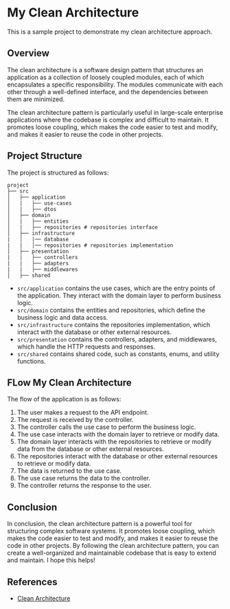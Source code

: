 # My Clean Architecture

This is a sample project to demonstrate my clean architecture approach.

## Overview

The clean architecture is a software design pattern that structures an application as a collection of loosely coupled modules, each of which encapsulates a specific responsibility. The modules communicate with each other through a well-defined interface, and the dependencies between them are minimized.

The clean architecture pattern is particularly useful in large-scale enterprise applications where the codebase is complex and difficult to maintain. It promotes loose coupling, which makes the code easier to test and modify, and makes it easier to reuse the code in other projects.

## Project Structure

The project is structured as follows:

```
project
├── src
│   ├── application
│   |   ├── use-cases
│   |   ├── dtos
│   ├── domain
│   |   ├── entities
│   |   ├── repositories # repositories interface
│   ├── infrastructure
|   │   |── database
|   |   │── repositories # repositories implementation
│   ├── presentation
|   |   ├── controllers
|   |   ├── adapters
|   |   ├── middlewares
│   ├── shared
```

- `src/application` contains the use cases, which are the entry points of the application. They interact with the domain layer to perform business logic.
- `src/domain` contains the entities and repositories, which define the business logic and data access.
- `src/infrastructure` contains the repositories implementation, which interact with the database or other external resources.
- `src/presentation` contains the controllers, adapters, and middlewares, which handle the HTTP requests and responses.
- `src/shared` contains shared code, such as constants, enums, and utility functions.

## FLow My Clean Architecture

The flow of the application is as follows:

1. The user makes a request to the API endpoint.
2. The request is received by the controller.
3. The controller calls the use case to perform the business logic.
4. The use case interacts with the domain layer to retrieve or modify data.
5. The domain layer interacts with the repositories to retrieve or modify data from the database or other external resources.
6. The repositories interact with the database or other external resources to retrieve or modify data.
7. The data is returned to the use case.
8. The use case returns the data to the controller.
9. The controller returns the response to the user.

## Conclusion

In conclusion, the clean architecture pattern is a powerful tool for structuring complex software systems. It promotes loose coupling, which makes the code easier to test and modify, and makes it easier to reuse the code in other projects. By following the clean architecture pattern, you can create a well-organized and maintainable codebase that is easy to extend and maintain.
I hope this helps!

## References

- [Clean Architecture](https://blog.cleancoder.com/uncle-bob/2012/08/13/the-clean-architecture.html)
